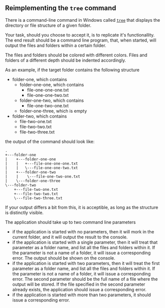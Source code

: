 ## Reimplementing the `tree` command

There is a command-line command in Windows called [`tree`](https://docs.microsoft.com/en-us/windows-server/administration/windows-commands/tree) that displays the directory or file structure of a given folder.

Your task, should you choose to accept it, is to replicate it's functionallity. The end result should be a command line program, that, when started, will output the files and folders within a certain folder.

The files and folders should be colored with different colors. Files and folders of a different depth should be indented accordingly.

As an example, if the target folder contains the following structure

- folder-one, which contains
    - folder-one-one, which contains
        - file-one-one-one.txt
        - file-one-one-two.txt
    - folder-one-two, which contains
        - file-one-two-one.txt
    - folder-one-three, which is empty
- folder-two, which contains
    - file-two-one.txt
    - file-two-two.txt
    - file-two-three.txt

the output of the command should look like:

```
.
+---folder-one
|    +---folder-one-one
|    |   +---file-one-one-one.txt
|    |   \---file-one-one-two.txt
|    +---folder-one-two
|    |    \---file-one-two-one.txt
|    \---folder-one-three
\---folder-two
    +---file-two-one.txt
    +---file-two-two.txt
    \---file-two-three.txt
```

If your output differs a bit from this, it is acceptible, as long as the structure is distinctly visible.

The application should take up to two command line parameters

- if the application is started with no parameters, then it will mork in the current folder, and it will output the result to the console.
- if the application is started with a single parameter, then it will treat that parameter as a folder name, and list all the files and folders within it. If the parameter is not a name of a folder, it will issue a corresponding error. The output should be shown on the console.
- if the application is started with two parameters, then it will treat the first parameter as a folder name, and list all the files and folders within it. If the parameter is not a name of a folder, it will issue a corresponding error. The second parameter should be the full name of a file where the output will be stored. If the file specified in the second parameter already exists, the application should issue a corresponding error.
- if the application is started with more than two parameters, it should issue a corresponding error.
